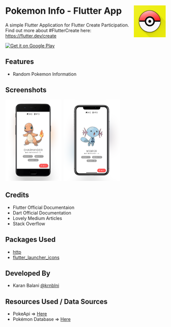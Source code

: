 # Pokemon Info - Flutter App <img src="/assets/icon_app.png" align="right" width="100" height="100" />

A simple Flutter Application for Flutter Create Participation.
Find out more about #FlutterCreate here: https://flutter.dev/create

<a href=''><img alt='Get it on Google Play' src='https://play.google.com/intl/en_us/badges/images/generic/en_badge_web_generic.png' height=90px/></a>

## Features
 - Random Pokemon Information
 
## Screenshots
<img src="./assets/ssAndroid.png" width="35%">&ensp;<img src="./assets/ssiOS.png" width="35%">
 
## Credits
 - Flutter Official Documentaion
 - Dart Official Documentation
 - Lovely Medium Articles
 - Stack Overflow
 
## Packages Used
 - [http](https://pub.dartlang.org/packages/http)
 - [flutter_launcher_icons](https://pub.dartlang.org/packages/flutter_launcher_icons)
 
## Developed By
 - Karan Balani [@krnblni](https://www.github.com/krnblni/)

## Resources Used / Data Sources
 - PokeApi => [Here](https://pokeapi.co/)
 - Pokémon Database => [Here](https://pokemondb.net/)
